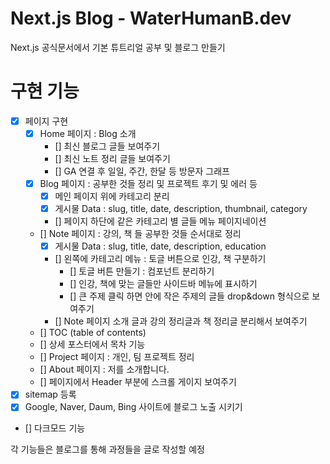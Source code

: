 # Next.js Blog - WaterHumanB.dev

Next.js 공식문서에서 기본 튜트리얼 공부 및 블로그 만들기

# 구현 기능

- [x] 페이지 구현
  - [x] Home 페이지 : Blog 소개
    - [] 최신 블로그 글들 보여주기
    - [] 최신 노트 정리 글들 보여주기
    - [] GA 연결 후 일일, 주간, 한달 등 방문자 그래프
  - [x] Blog 페이지 : 공부한 것들 정리 및 프로젝트 후기 및 에러 등
    - [x] 메인 페이지 위에 카테고리 분리
    - [x] 게시물 Data : slug, title, date, description, thumbnail, category
    - [] 페이지 하단에 같은 카테고리 별 글들 메뉴 페이지네이션
  - [] Note 페이지 : 강의, 책 들 공부한 것들 순서대로 정리
    - [x] 게시물 Data : slug, title, date, description, education
    - [] 왼쪽에 카테고리 메뉴 : 토글 버튼으로 인강, 책 구분하기
      - [] 토글 버튼 만들기 : 컴포넌트 분리하기
      - [] 인강, 책에 맞는 글들만 사이드바 메뉴에 표시하기
      - [] 큰 주제 클릭 하면 안에 작은 주제의 글들 drop&down 형식으로 보여주기
    - [] Note 페이지 소개 글과 강의 정리글과 책 정리글 분리해서 보여주기
  - [] TOC (table of contents)
  - [] 상세 포스터에서 목차 기능
  - [] Project 페이지 : 개인, 팀 프로젝트 정리
  - [] About 페이지 : 저를 소개합니다.
  - [] 페이지에서 Header 부분에 스크롤 게이지 보여주기
- [x] sitemap 등록
- [x] Google, Naver, Daum, Bing 사이트에 블로그 노출 시키기
- [] 다크모드 기능

각 기능들은 블로그를 통해 과정들을 글로 작성할 예정
